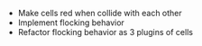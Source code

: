 -   Make cells red when collide with each other
-   Implement flocking behavior
-   Refactor flocking behavior as 3 plugins of cells
